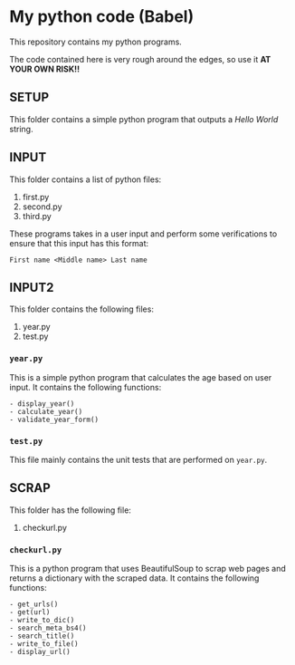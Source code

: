 # My python code (Babel)

This repository contains my python programs.

The code contained here is very rough around the edges, so use it **AT YOUR OWN RISK!!**

## SETUP

This folder contains a simple python program that outputs a *Hello World* string.

## INPUT

This folder contains a list of python files:

1. first.py
2. second.py
3. third.py

These programs takes in a user input and perform some verifications to ensure that this input has this format:

```
First name <Middle name> Last name
```

## INPUT2

This folder contains the following files:

1. year.py
2. test.py

### `year.py`

This is a simple python program that calculates the age based on user input.
It contains the following functions:

    - display_year()
    - calculate_year()
    - validate_year_form()

### `test.py`

This file mainly contains the unit tests that are performed on `year.py`.

## SCRAP

This folder has the following file:

1. checkurl.py

### `checkurl.py`

This is a python program that uses BeautifulSoup to scrap web pages and returns a dictionary with the scraped data.
It contains the following functions:

    - get_urls()
    - get(url)
    - write_to_dic()
    - search_meta_bs4()
    - search_title()
    - write_to_file()
    - display_url()

